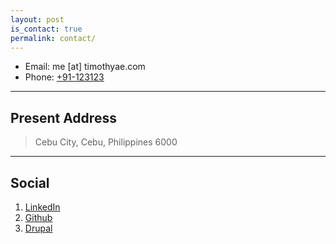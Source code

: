 ```yaml
---
layout: post
is_contact: true
permalink: contact/
---
```


* Email: me [at] timothyae.com
* Phone: [+91-123123](tel:+91-123123)

---

## Present Address

> Cebu City,
> Cebu,
> Philippines 6000

---

## Social

1. [LinkedIn](https://ph.linkedin.com/in/timothyae)
2. [Github](https://github.com/timhtheos)
3. [Drupal](https://www.drupal.org/u/timhtheos)
